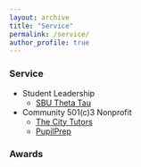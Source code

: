 ```yaml
---
layout: archive
title: "Service"
permalink: /service/
author_profile: true
---
```


### Service

* Student Leadership
  * [SBU Theta Tau](https://thetatausbu.com/)
* Community 501(c)3 Nonprofit
  * [The City Tutors](https://www.thecitytutors.org/)
  * [PupilPrep](https://pupilprepinc.org/)

### Awards